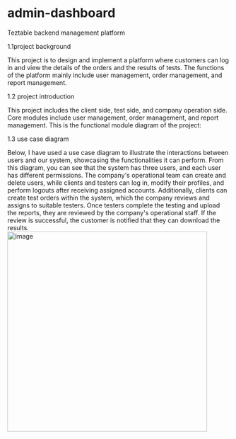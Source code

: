# admin-dashboard
Teztable backend management platform

1.1project background

This project is to design and implement a platform where customers can log in and view the details of the orders and the results of tests. The functions of the platform mainly include user management, order management, and report management.

1.2 project introduction

This project includes the client side, test side, and company operation side.
Core modules include user management, order management, and report management.
This is the functional module diagram of the project:




















1.3 use case diagram

Below, I have used a use case diagram to illustrate the interactions between users and our system, showcasing the functionalities it can perform. From this diagram, you can see that the system has three users, and each user has different permissions. The company's operational team can create and delete users, while clients and testers can log in, modify their profiles, and perform logouts after receiving assigned accounts. Additionally, clients can create test orders within the system, which the company reviews and assigns to suitable testers. Once testers complete the testing and upload the reports, they are reviewed by the company's operational staff. If the review is successful, the customer is notified that they can download the results.
<img width="452" alt="image" src="https://github.com/frirsta/admin-dashboard/assets/88880169/9f334d60-0db1-42f4-b85e-f29a867f571c">


